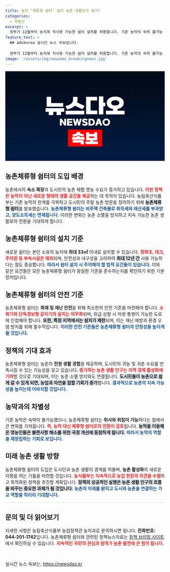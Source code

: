 ```yaml
---
title: 농지 ‘체류형 쉼터’ 설치 농촌 생활인구 증가!
categories:
  - 부동산
excerpt: >
  정부가 12월부터 농지에 직사용 가능한 쉼터 설치를 허용합니다. 기존 농막의 숙박 불가능 규제를 넘어서, 도시에 살던 이들이 농촌에서 주말 체험과 지속적인 거주를 즐길 수 있도록 변화를 이끕니다. 귀농·귀촌 열풍을 가속화할 새로운 주거 시설이 주목받고 있습니다!
feature_text: >
  ## adskorea 실시간 뉴스 속보입니다.

  정부가 12월부터 농지에 직사용 가능한 쉼터 설치를 허용합니다. 기존 농막의 숙박 불가능 규제를 넘어서, 도시에 살던 이들이 농촌에서 주말 체험과 지속적인 거주를 즐길 수 있도록 변화를 이끕니다. 귀농·귀촌 열풍을 가속화할 새로운 주거 시설이 주목받고 있습니다!
image: '/assets/img/newsdao_breakingnews.jpg'
---
```


<p><img src="/assets/img/newsdao_breakingnews.jpg" alt="adskorea 속보" /></p>

<h2 data-ke-size="size26">농촌체류형 쉼터의 도입 배경</h2>

<p data-ke-size="size16">농촌에서의 <b>숙소 확장</b>과 도시민의 농촌 체험 영농 수요가 증가하고 있습니다. <b><span style="color: #ee2323;">이번 정책은 농막이 아닌 새로운 형태의 생활 공간을 제공</span></b>하는 데 목적이 있습니다. 농림축산식품부는 기존 농막의 한계를 극복하고 도시민의 주말 농촌 방문을 장려하기 위해 <b><span style="background-color: #21538527;">농촌체류형 쉼터</span></b>를 발표했습니다. <b><span style="color: #1a5490;">농촌체류형 쉼터는 비주택 건축물로 취득세와 재산세를 부과받고, 양도소득세는 면제됩니다.</span></b> 이러한 변화는 농촌 소멸을 방지하고 지속 가능한 농촌 생활로의 전환을 기대하게 합니다.</p>

<h2 data-ke-size="size26">농촌체류형 쉼터의 설치 기준</h2>

<p data-ke-size="size16">새로운 쉼터는 본인 소유의 농지에 <b>최대 33㎡</b> 이내로 설치할 수 있습니다. <b><span style="color: #ee2323;">정화조, 데크, 주차장 등 부속시설은 제외</span></b>되며, 안전성과 내구성을 고려하여 <b><span style="background-color: #21538527;">최대 12년 간</span></b> 사용 가능하다는 점도 중요합니다. <b><span style="color: #1a5490;">따라서 쉼터 설치 시 주의해야 할 법적 요건들이 있습니다.</span></b> 이와 같은 요건들은 모든 농촌체류형 쉼터가 동일한 기준을 준수하는지를 확인하기 위한 기본 장치입니다.</p>

<h2 data-ke-size="size26">농촌체류형 쉼터의 안전 기준</h2>

<p data-ke-size="size16">농촌체류형 쉼터는 <b>화재 및 재난 안전</b>을 위해 최소한의 안전 기준을 마련해야 합니다. <b><span style="color: #ee2323;">소화기와 단독경보형 감지기의 설치는 의무화</span></b>되며, 위급 상황 시 차량 통행이 가능한 도로에 인접해야 합니다. <b><span style="background-color: #21538527;">또한, 특정 지역에서는 설치가 제한</span></b>되며, 이는 재난 예방과 환경 오염 방지를 위해 필수적입니다. <b><span style="color: #1a5490;">이러한 안전 기준들은 농촌체류형 쉼터의 안정성을 높이게 될 것입니다.</span></b></p>

<h2 data-ke-size="size26">정책의 기대 효과</h2>

<p data-ke-size="size16">농촌체류형 쉼터는 농촌의 <b>전원 생활 경험</b>을 제공하며, 도시민의 귀농 및 귀촌 수요를 만족시킬 수 있는 가능성을 갖고 있습니다. <b><span style="color: #ee2323;">증가하는 농촌 생활 인구는 지역 경제 활성화에 기여</span></b>할 것으로 기대되며, 이는 농촌 소멸 방지와도 연결됩니다. <b><span style="background-color: #21538527;">도시민들이 농촌으로 쉽게 갈 수 있게 되면, 농업과 자연을 접할 기회가 증가</span></b>합니다. <b><span style="color: #1a5490;">결과적으로 농촌의 지속 가능성을 높이는데 이바지할 것입니다.</span></b></p>

<h2 data-ke-size="size26">농막과의 차별성</h2>

<p data-ke-size="size16">기존 농막은 숙박이 불가능했으나, 농촌체류형 쉼터는 <b>취사와 취침이 가능</b>하다는 점에서 큰 변화를 가져옵니다. <b><span style="color: #ee2323;">즉, 농막 대신 체류형 쉼터로의 전환이 검토</span></b>됩니다. <b><span style="background-color: #21538527;">농막을 이용해온 영농인들은 불편사항 해소를 위한 국정 개선에 동참하게 됩니다.</span></b> <b><span style="color: #1a5490;">따라서 농막의 역할을 재정립하는 기회로 보입니다.</span></b></p>

<h2 data-ke-size="size26">미래 농촌 생활 방향</h2>

<p data-ke-size="size16">농촌체류형 쉼터의 도입은 도시민과 농촌 생활의 경계를 허물며, <b>농촌 활성화</b>의 새로운 지평을 여는 기틀을 마련할 것입니다. <b><span style="color: #ee2323;">농식품부는 지속적으로 농업 현장의 의견을 수렴</span></b>하고 최적화된 정책을 추진할 계획입니다. <b><span style="background-color: #21538527;">정책의 성공적인 실행은 농촌 생활 인구의 흐름을 바꾸는 중요한 과제가 될 것입니다.</span></b> <b><span style="color: #1a5490;">농촌의 미래를 밝히고 도시와 농촌을 연결하는 가교 역할을 하리라 기대합니다.</span></b></p>

<hr style="height: 2px; border: none; background-color: #eee;">

<h2 data-ke-size="size26">문의 및 더 읽어보기</h2>

<p data-ke-size="size16">자세한 사항은 농림축산식품부 농업정책관 농지과로 문의하시면 됩니다. <b>전화번호: 044-201-1742</b>입니다. 농촌체류형 쉼터와 관련된 정책뉴스자료는 <a href="https://https://www.korea.kr" target="_blank">정책 브리핑 사이트</a>에서 확인하실 수 있습니다. <b><span style="color: #ee2323;">지속적인 국민의 관심과 참여가 농촌 발전에 큰 힘이 됩니다.</span></b></p>

<p data-ke-size="size16">&nbsp;</p>
실시간 뉴스 속보는, <a href="https://newsdao.kr" rel="dofollow">https://newsdao.kr</a>


